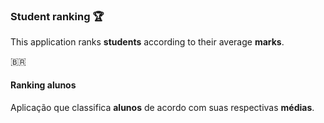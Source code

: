 ### Student ranking :trophy:

This application ranks **students** according to their average **marks**.



:brazil:

#### Ranking alunos

Aplicação que classifica **alunos** de acordo com suas respectivas **médias**.

